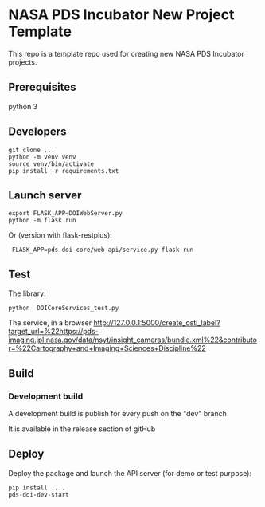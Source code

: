 # NASA PDS Incubator New Project Template
This repo is a template repo used for creating new NASA PDS Incubator projects.

## Prerequisites

python 3

## Developers

    git clone ...
    python -m venv venv
    source venv/bin/activate
    pip install -r requirements.txt
    
    
## Launch server

    export FLASK_APP=DOIWebServer.py
    python -m flask run
    
    
Or (version with flask-restplus):

     FLASK_APP=pds-doi-core/web-api/service.py flask run

## Test 

The library:

    python  DOICoreServices_test.py

The service, in a browser http://127.0.0.1:5000/create_osti_label?target_url=%22https://pds-imaging.jpl.nasa.gov/data/nsyt/insight_cameras/bundle.xml%22&contributor=%22Cartography+and+Imaging+Sciences+Discipline%22


## Build

### Development build 

A development build is publish for every push on the "dev" branch

It is available in the release section of gitHub


## Deploy    

Deploy the package and launch the API server (for demo or test purpose):

    pip install ....
    pds-doi-dev-start
    

   

